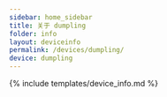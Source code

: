 ```yaml
---
sidebar: home_sidebar
title: 关于 dumpling
folder: info
layout: deviceinfo
permalink: /devices/dumpling/
device: dumpling
---
```

{% include templates/device_info.md %}
